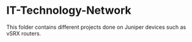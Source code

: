 # IT-Technology-Network
This folder contains different projects done on Juniper devices such as vSRX routers.
